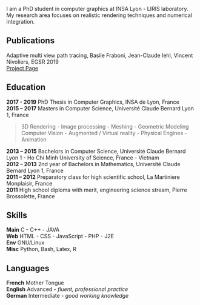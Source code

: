 I am a PhD student in computer graphics at INSA Lyon - LIRIS laboratory. My research area focuses on realistic rendering techniques and numerical integration.

## Publications

Adaptive multi view path tracing, Basile Fraboni, Jean-Claude Iehl, Vincent Nivoliers, EGSR 2019  
[Project Page](https://bfraboni.github.io/amvpt)

## Education

**2017 - 2019** PhD Thesis in Computer Graphics, INSA de Lyon, France  
**2015 – 2017** Masters in Computer Science, Université Claude Bernard Lyon 1, France  
> 3D Rendering - Image processing - Meshing - Geometric Modeling  
> Computer Vision - Augmented / Virtual reality - Physical Engines - Animation

**2013 – 2015** Bachelors in Computer Science, Université Claude Bernard Lyon 1 - Ho Chi Minh University of
Science, France - Vietnam  
**2012 – 2013** 2nd year of Bachelors in Mathematics, Université Claude Bernard Lyon 1, France  
**2011 – 2012** Preparatory class for high scientific school, La Martiniere Monplaisir, France  
**2011**        High school diploma with merit, engineering science stream, Pierre Brossolette, France

## Skills

**Main**  C - C++ - JAVA  
**Web**   HTML - CSS - JavaScript - PHP - J2E  
**Env**   GNU/Linux  
**Misc**  Python, Bash, Latex, R

## Languages

**French**    Mother Tongue  
**English**   Advanced - *fluent, professional practice*  
**German**    Intermediate - *good working knowledge*
